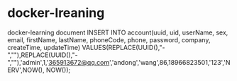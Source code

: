 # docker-lreaning
docker-learning document
INSERT INTO account(uuid, uid, userName, sex, email, firstName, lastName, phoneCode, phone, password, company, createTime, updateTime) VALUES(REPLACE(UUID(),"-",""),REPLACE(UUID(),"-",""),'admin',1,'365913672@qq.com','andong','wang',86,18966823501,'123','NERV',NOW(), NOW());
